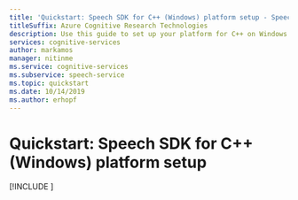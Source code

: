 ```yaml
---
title: 'Quickstart: Speech SDK for C++ (Windows) platform setup - Speech service'
titleSuffix: Azure Cognitive Research Technologies
description: Use this guide to set up your platform for C++ on Windows Desktop with the Speech service SDK.
services: cognitive-services
author: markamos
manager: nitinme
ms.service: cognitive-services
ms.subservice: speech-service
ms.topic: quickstart
ms.date: 10/14/2019
ms.author: erhopf
---
```


# Quickstart: Speech SDK for C++ (Windows) platform setup

[!INCLUDE [](includes/quickstarts/platform/cpp-windows.md)]